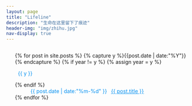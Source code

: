 ```yaml
---
layout: page
title: "Lifeline"
description: "生命在这里留下了痕迹"
header-img: "img/zhihu.jpg"
nav-display: true
---
```


<style type="text/css">
.listing-seperator {
	margin:1em auto;
	color:#0590f0
}
.listing-item { text-indent:3em; color:#0590f0}
.listing-item a { margin-left:0.5em; color: #0590f0}
.listing-item a:hover { text-decoration: underline}
</style>

<ul class="listing" style="list-style-type:none;font-weight:normal;margin-top:2em;">
{% for post in site.posts %}
  {% capture y %}{{post.date | date:"%Y"}}{% endcapture %}
  {% if year != y %}
    {% assign year = y %}
    <li class="listing-seperator"><i class="fa fa-refresh fa-spin"></i>&nbsp;&nbsp;{{ y }}</li>
  {% endif %}
  <li class="listing-item">
    <time datetime="{{ post.date | date:"%Y-%m-%d" }}">{{ post.date | date:"%m-%d" }}</time>
    <a href="{{ post.url }}" title="{{ post.title }}">{{ post.title }}</a>
  </li>
{% endfor %}
</ul>
